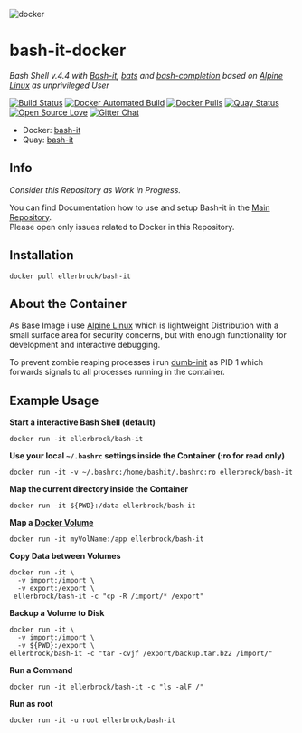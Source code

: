 ![docker](https://github.frapsoft.com/bashit/Bash-it_400px_transparent.png)

# bash-it-docker

_Bash Shell v.4.4 with [Bash-it](https://github.com/Bash-it/bash-it), [bats](https://github.com/sstephenson/bats) and [bash-completion](https://github.com/scop/bash-completion) based on [Alpine Linux](https://alpinelinux.org/) as unprivileged User_

[![Build Status](https://travis-ci.org/Bash-it/bash-it-docker.svg?branch=master)](https://travis-ci.org/Bash-it/bash-it-docker) [![Docker Automated Build](https://img.shields.io/docker/automated/ellerbrock/bash-it.svg)](https://hub.docker.com/r/ellerbrock/bash-it/) [![Docker Pulls](https://img.shields.io/docker/pulls/ellerbrock/bash-it.svg)](https://hub.docker.com/r/ellerbrock/bash-it/) [![Quay Status](https://quay.io/repository/ellerbrock/bash-it/status)](https://quay.io/repository/ellerbrock/bash-it) [![Open Source Love](https://badges.frapsoft.com/os/v1/open-source.svg)](https://github.com/ellerbrock/open-source-badges/) [![Gitter Chat](https://badges.gitter.im/frapsoft/frapsoft.svg)](https://gitter.im/Bash-it/bash-it/)

- Docker: [bash-it](https://hub.docker.com/r/ellerbrock/bash-it/)
- Quay: [bash-it](https://quay.io/repository/ellerbrock/bash-it/)

## Info

_Consider this Repository as Work in Progress._  

You can find Documentation how to use and setup Bash-it in the [Main Repository](https://github.com/Bash-it/bash-it).  
Please open only issues related to Docker in this Repository.

## Installation

`docker pull ellerbrock/bash-it`

## About the Container

As Base Image i use [Alpine Linux](https://alpinelinux.org/) which is lightweight Distribution with a small surface area for security concerns, but with enough functionality for development and interactive debugging.

To prevent zombie reaping processes i run [dumb-init](https://github.com/Yelp/dumb-init) as PID 1 which forwards signals to all processes running in the container.

## Example Usage

**Start a interactive Bash Shell (default)**

`docker run -it ellerbrock/bash-it`

**Use your local `~/.bashrc` settings inside the Container (:ro for read only)**

`docker run -it -v ~/.bashrc:/home/bashit/.bashrc:ro ellerbrock/bash-it`

**Map the current directory inside the Container**

`docker run -it ${PWD}:/data ellerbrock/bash-it`

**Map a [Docker Volume](https://docs.docker.com/engine/tutorials/dockervolumes/)**

`docker run -it myVolName:/app ellerbrock/bash-it`

**Copy Data between Volumes**

```
docker run -it \
  -v import:/import \
  -v export:/export \
 ellerbrock/bash-it -c "cp -R /import/* /export"
```

**Backup a Volume to Disk**

```
docker run -it \
  -v import:/import \
  -v ${PWD}:/export \
ellerbrock/bash-it -c "tar -cvjf /export/backup.tar.bz2 /import/"
```

**Run a Command**

`docker run -it ellerbrock/bash-it -c "ls -alF /"`

**Run as root**

`docker run -it -u root ellerbrock/bash-it`
